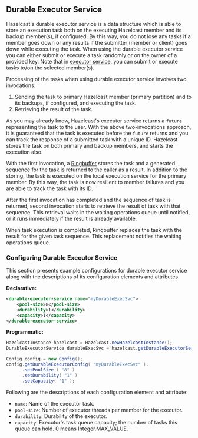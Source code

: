 

## Durable Executor Service

Hazelcast's durable executor service is a data structure which is able to store an execution task both on the executing Hazelcast member and its backup member(s), if configured. By this way, you do not lose any tasks if a member goes down or any results if the submitter (member or client) goes down while executing the task. When using the durable executor service you can either submit or execute a task randomly or on the owner of a provided key. Note that in [executor service](#executor-service), you can submit or execute tasks to/on the selected member(s).

Processing of the tasks when using durable executor service involves two invocations:

1. Sending the task to primary Hazelcast member (primary partition) and to its backups, if configured, and executing the task.
2. Retrieving the result of the task.

As you may already know, Hazelcast's executor service returns a `future` representing the task to the user. With the above two-invocations approach, it is guaranteed that the task is executed before the `future` returns and you can track the response of a submitted task with a unique ID. Hazelcast stores the task on both primary and backup members, and starts the execution also. 


With the first invocation, a [Ringbuffer](#ringbuffer) stores the task and a generated sequence for the task is returned to the caller as a result. In addition to the storing, the task is executed on the local execution service for the primary member. By this way, the task is now resilient to member failures and you are able to track the task with its ID.

After the first invocation has completed and the sequence of task is returned, second invocation starts to retrieve the result of task with that sequence. This retrieval waits in the waiting operations queue until notified, or it runs immediately if the result is already available.

When task execution is completed, Ringbuffer replaces the task with the result for the given task sequence. This replacement notifies the waiting operations queue.

### Configuring Durable Executor Service

This section presents example configurations for durable executor service along with the descriptions of its configuration elements and attributes.

**Declarative:**

```xml
<durable-executor-service name="myDurableExecSvc">
	<pool-size>8</pool-size>
	<durability>1</durability>
	<capacity>1</capacity>
</durable-executor-service>
```

**Programmatic:**

```java
HazelcastInstance hazelcast = Hazelcast.newHazelcastInstance();
DurableExecutorService durableExecSvc = hazelcast.getDurableExecutorService("myDurableExecSvc");

Config config = new Config();
config.getDurableExecutorConfig( "myDurableExecSvc" ).
      .setPoolSize ( "8" )
      .setDurability( "1" )
      .setCapacity( "1" );
```
 
Following are the descriptions of each configuration element and attribute:

* `name`: Name of the executor task.
* `pool-size`: Number of executor threads per member for the executor.
* `durability`: Durability of the executor.
* `capacity`: Executor's task queue capacity; the number of tasks this queue can hold. 0 means Integer.MAX_VALUE.
 
